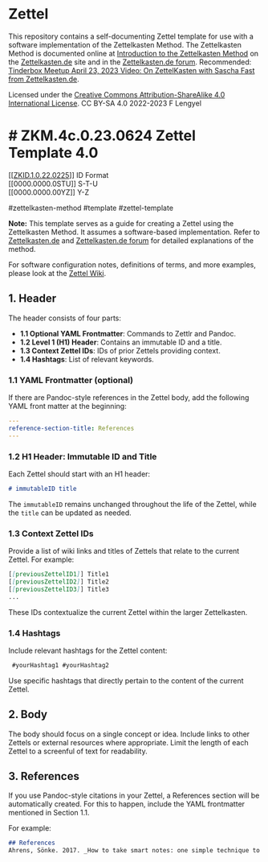 # Zettel

This repository contains a self-documenting Zettel template for use with a software implementation of the Zettelkasten Method. The Zettelkasten Method is documented online at [Introduction to the Zettelkasten Method](https://zettelkasten.de/posts/overview/) on the [Zettelkasten.de](https://zettelkasten.de) site and in the [Zettelkasten.de forum](https://forum.zettelkasten.de). Recommended: [Tinderbox Meetup April 23, 2023 Video: On ZettelKasten with Sascha Fast from Zettelkasten.de](https://www.youtube.com/watch?v=I4TXkGjKpTo). 

Licensed under the [Creative Commons Attribution-ShareAlike 4.0 International License](https://creativecommons.org/licenses/by-sa/4.0/legalcode). CC BY-SA 4.0 2022-2023 F Lengyel 

# # ZKM.4c.0.23.0624 Zettel Template 4.0

[[[ZKID.1.0.22.0225](https://github.com/flengyel/Zettel/wiki/ID-regex-and-alphabetic-index)]] ID Format  
[[0000.0000.0STU]] S-T-U  
[[0000.0000.00YZ]] Y-Z  

 #zettelkasten-method #template #zettel-template

**Note:** This template serves as a guide for creating a Zettel using the Zettelkasten Method. It assumes a software-based implementation. Refer to [Zettelkasten.de](https://zettelkasten.de/posts/overview/) and [Zettelkasten.de forum](https://forum.zettelkasten.de) for detailed explanations of the method.

For software configuration notes, definitions of terms, and more examples, please look at the [Zettel Wiki](https://github.com/flengyel/Zettel/wiki).

## 1. Header

The header consists of four parts:

- **1.1 Optional YAML Frontmatter**: Commands to Zettlr and Pandoc. 
- **1.2 Level 1 (H1) Header**: Contains an immutable ID and a title.
- **1.3 Context Zettel IDs**: IDs of prior Zettels providing context.
- **1.4 Hashtags**: List of relevant keywords.

### 1.1 YAML Frontmatter (optional)

If there are Pandoc-style references in the Zettel body, add the following YAML front matter at the beginning:

```yaml
---
reference-section-title: References
---
```

### 1.2 H1 Header: Immutable ID and Title

Each Zettel should start with an H1 header:

```markdown
# immutableID title
```

The `immutableID` remains unchanged throughout the life of the Zettel, while the `title` can be updated as needed.

### 1.3 Context Zettel IDs

Provide a list of wiki links and titles of Zettels that relate to the current Zettel. For example:

```markdown
[[previousZettelID1]] Title1
[[previousZettelID2]] Title2  
[[previousZettelID3]] Title3
...
```

These IDs contextualize the current Zettel within the larger Zettelkasten.

### 1.4 Hashtags

Include relevant hashtags for the Zettel content:

```markdown
 #yourHashtag1 #yourHashtag2
```

Use specific hashtags that directly pertain to the content of the current Zettel.

## 2. Body

The body should focus on a single concept or idea. Include links to other Zettels or external resources where appropriate. Limit the length of each Zettel to a screenful of text for readability.

## 3. References

If you use Pandoc-style citations in your Zettel, a References section will be automatically created. For this to happen, include the YAML frontmatter mentioned in Section 1.1.

For example:

```markdown
## References
Ahrens, Sönke. 2017. _How to take smart notes: one simple technique to boost writing, learning and thinking: for students, academics and nonfiction book writers_. North Charleston, SC: CreateSpace.
```
